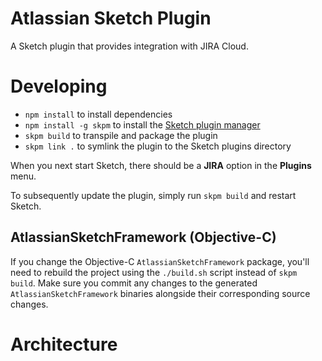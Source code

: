 # Atlassian Sketch Plugin

A Sketch plugin that provides integration with JIRA Cloud.

# Developing

- `npm install` to install dependencies
- `npm install -g skpm` to install the [Sketch plugin manager](https://www.npmjs.com/package/skpm)
- `skpm build` to transpile and package the plugin
- `skpm link .` to symlink the plugin to the Sketch plugins directory

When you next start Sketch, there should be a **JIRA** option in the
**Plugins** menu.

To subsequently update the plugin, simply run `skpm build` and restart Sketch.

## AtlassianSketchFramework (Objective-C)

If you change the Objective-C `AtlassianSketchFramework` package, you'll need
to rebuild the project using the `./build.sh` script instead of `skpm build`.
Make sure you commit any changes to the generated `AtlassianSketchFramework`
binaries alongside their corresponding source changes.

# Architecture
